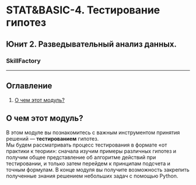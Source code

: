 # STAT&BASIC-4. Тестирование гипотез
## Юнит 2. Разведывательный анализ данных. 
### SkillFactory
---
## Оглавление  
1. [О чем этот модуль?](https://github.com/alex-sokolov2011/my_study/blob/master/SkillFactory/DST_10/unit_2/STAT%26BASIC_4/README.md#О-чем-этот-модуль?)  

## О чем этот модуль?
В этом модуле вы познакомитесь с важным инструментом принятия решений — **тестированием** гипотез.  
Мы будем рассматривать процесс тестирования в формате «от практики к теории»: сначала изучим примеры различных гипотез и получим общее представление об алгоритме действий при тестировании, и только затем перейдем к принципам подсчета и точным формулам. В конце модуля вы получите возможность закрепить полученные знания решением небольших задач с помощью Python.
